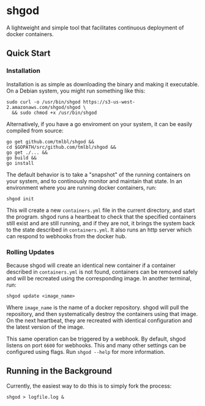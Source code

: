 shgod
=====

A lightweight and simple tool that facilitates continuous deployment of docker containers.

## Quick Start
### Installation
Installation is as simple as downloading the binary and making it executable. On a Debian system, you might run something like this:
````
sudo curl -o /usr/bin/shgod https://s3-us-west-2.amazonaws.com/shgod/shgod \
  && sudo chmod +x /usr/bin/shgod
````
Alternatively, if you have a go enviroment on your system, it can be easily compiled from source:
````
go get github.com/tmlbl/shgod &&
cd $GOPATH/src/github.com/tmlbl/shgod &&
go get ./... &&
go build &&
go install
````
The default behavior is to take a "snapshot" of the running containers on your system, and to continously monitor and maintain that state. In an environment where you are running docker containers, run:
````
shgod init
````
This will create a new `containers.yml` file in the current directory, and start the program. shgod runs a heartbeat to check that the specified containers still exist and are still running, and if they are not, it brings the system back to the state described in `containers.yml`. It also runs an http server which can respond to webhooks from the docker hub.

### Rolling Updates

Because shgod will create an identical new container if a container described in `containers.yml` is not found, containers can be removed safely and will be recreated using the corresponding image. In another terminal, run:
````
shgod update <image_name>
````
Where `image_name` is the name of a docker repository. shgod will pull the repository, and then systematically destroy the containers using that image. On the next heartbeat, they are recreated with identical configuration and the latest version of the image.


This same operation can be triggered by a webhook. By default, shgod listens on port `6600` for webhooks. This and many other settings can be configured using flags. Run `shgod --help` for more information.

## Running in the Background
Currently, the easiest way to do this is to simply fork the process:
````
shgod > logfile.log &
````
